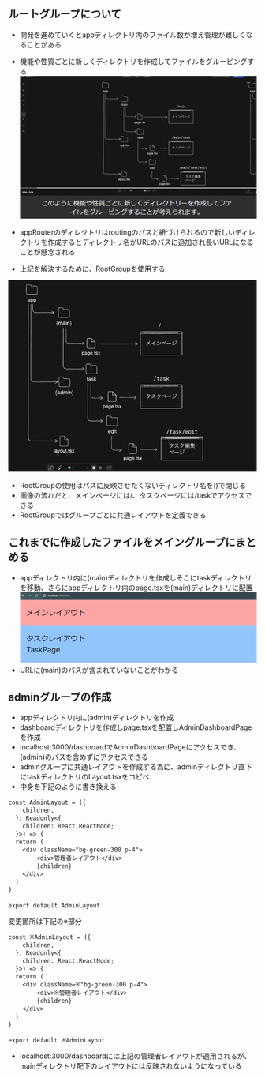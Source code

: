 ## ルートグループについて
- 開発を進めていくとappディレクトリ内のファイル数が増え管理が難しくなることがある
- 機能や性質ごとに新しくディレクトリを作成してファイルをグルーピングする
![alt text](image-9.png)

- appRouterのディレクトリはroutingのパスと紐づけられるので新しいディレクトリを作成するとディレクトリ名がURLのパスに追加され長いURLになることが懸念される
- 上記を解決するために、RootGroupを使用する

![alt text](image-10.png)
- RootGroupの使用はパスに反映させたくないディレクトリ名を()で閉じる
- 画像の流れだと、メインページには/、タスクページには/taskでアクセスできる
- RootGroupではグループごとに共通レイアウトを定義できる

## これまでに作成したファイルをメイングループにまとめる
- appディレクトリ内に(main)ディレクトリを作成しそこにtaskディレクトリを移動、さらにappディレクトリ内のpage.tsxを(main)ディレクトリに配置
![alt text](image-11.png)
- URLに(main)のパスが含まれていないことがわかる

## adminグループの作成
- appディレクトリ内に(admin)ディレクトリを作成
- dashboardディレクトリを作成しpage.tsxを配置しAdminDashboardPageを作成
- localhost:3000/dashboardでAdminDashboardPageにアクセスでき、(admin)のパスを含めずにアクセスできる
- adminグループに共通レイアウトを作成する為に、adminディレクトリ直下にtaskディレクトリのLayout.tsxをコピペ
- 中身を下記のように書き換える
```
const AdminLayout = ({
    children,
  }: Readonly<{
    children: React.ReactNode;
  }>) => {
  return (
    <div className="bg-green-300 p-4">
        <div>管理者レイアウト</div>
        {children}
    </div>
  )
}

export default AdminLayout
```
変更箇所は下記の※部分
```
const ※AdminLayout = ({
    children,
  }: Readonly<{
    children: React.ReactNode;
  }>) => {
  return (
    <div className=※"bg-green-300 p-4">
        <div>※管理者レイアウト</div>
        {children}
    </div>
  )
}

export default ※AdminLayout
```
- localhost:3000/dashboardには上記の管理者レイアウトが適用されるが、mainディレクトリ配下のレイアウトには反映されないようになっている
